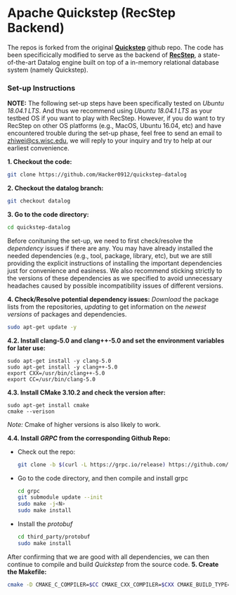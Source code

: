 # Apache Quickstep (RecStep Backend)

The repos is forked from the original **[Quickstep](https://github.com/apache/incubator-retired-quickstep)** github repo. The code has been specificically modified to serve as the backend of **[RecStep](http://)**, a state-of-the-art Datalog engine built on top of a in-memory relational database system (namely Quickstep).    

### Set-up Instructions 

**NOTE:** The following set-up steps have been specifically tested on *Ubuntu 18.04.1 LTS*. And thus we recommend using *Ubuntu 18.04.1 LTS* as your testbed OS if you want to play with RecStep. However, if you do want to try RecStep on other OS platforms (e.g., MacOS, Ubuntu 16.04, etc) and have encountered trouble during the set-up phase, feel free to send an email to zhiwei@cs.wisc.edu, we will reply to your inquiry and try to help at our earliest convenience.

 **1. Checkout the code:**
``` bash
git clone https://github.com/Hacker0912/quickstep-datalog
```
**2. Checkout the datalog branch:**
```bash
git checkout datalog
```
**3. Go to the code directory:**
``` bash
cd quickstep-datalog
```
Before conituning the set-up, we need to first check/resolve the *dependency* issues if there are any. You may have already installed the needed dependencies (e.g., tool, package, library, etc), but we are still providing the explicit instructions of installing the important dependencies 
just for convenience and easiness. We also recommend sticking strictly to the versions of these dependencies as we specified to avoid unnecessary headaches caused by possible incompatibility issues of different versions.  

**4. Check/Resolve potential dependency issues:**
 *Download* the package lists from the repositories, *updating* to get information on the *newest versions* of packages and dependencies.
``` bash
sudo apt-get update -y  
```
**4.2. Install clang-5.0 and clang++-5.0 and set the environment variables for later use:**
    
    sudo apt-get install -y clang-5.0
    sudo apt-get install -y clang++-5.0
    export CXX=/usr/bin/clang++-5.0
    export CC=/usr/bin/clang-5.0

**4.3. Install CMake 3.10.2 and check the version after:**
    
    sudo apt-get install cmake
    cmake --verison
*Note:* Cmake of higher versions is also likely to work.  
    
**4.4. Install *GRPC* from the corresponding Github Repo:**
* Check out the repo: 
     ```bash 
     git clone -b $(curl -L https://grpc.io/release) https://github.com/grpc/grpc
     ```
* Go to the code directory, and then compile and install grpc
    ```bash
    cd grpc 
    git submodule update --init 
    sudo make -j<N>  
    sudo make install 
    ```
* Install the *protobuf*
    ```bash
    cd third_party/protobuf 
    sudo make install
    ```
  
     
After confirming that we are good with all dependencies, we can then continue to compile and build *Quickstep* from the source code. 
**5. Create the Makefile:**
``` bash
cmake -D CMAKE_C_COMPILER=$CC CMAKE_CXX_COMPILER=$CXX CMAKE_BUILD_TYPE=Release -D ENABLE_NETWORK_CLI=True ..
```
